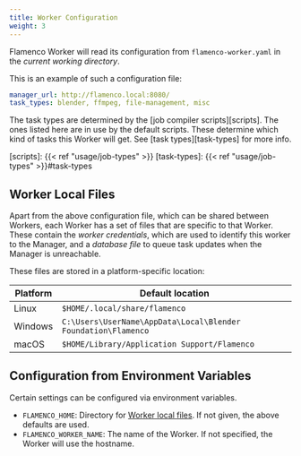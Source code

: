 ```yaml
---
title: Worker Configuration
weight: 3
---
```


Flamenco Worker will read its configuration from `flamenco-worker.yaml` in the
*current working directory*.

This is an example of such a configuration file:

```yaml
manager_url: http://flamenco.local:8080/
task_types: blender, ffmpeg, file-management, misc
```

The task types are determined by the [job compiler scripts][scripts]. The ones
listed here are in use by the default scripts. These determine which kind of
tasks this Worker will get. See [task types][task-types] for more info.

[scripts]: {{< ref "usage/job-types" >}}
[task-types]: {{< ref "usage/job-types" >}}#task-types

## Worker Local Files

Apart from the above configuration file, which can be shared between Workers,
each Worker has a set of files that are specific to that Worker. These contain
the *worker credentials*, which are used to identify this worker to the Manager,
and a *database file* to queue task updates when the Manager is unreachable.

These files are stored in a platform-specific location:

| Platform | Default location |
| -- | -- |
| Linux | `$HOME/.local/share/flamenco` |
| Windows | `C:\Users\UserName\AppData\Local\Blender Foundation\Flamenco` |
| macOS | `$HOME/Library/Application Support/Flamenco` |

## Configuration from Environment Variables

Certain settings can be configured via environment variables.

- `FLAMENCO_HOME`: Directory for [Worker local files](#worker-local-files). If
  not given, the above defaults are used.
- `FLAMENCO_WORKER_NAME`: The name of the Worker. If not specified, the Worker
  will use the hostname.
